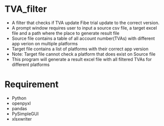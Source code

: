 # TVA_filter
* A filter that checks if TVA update Fibe trial update to the correct version.
* A prompt window requires user to input a source csv file, a target excel file and a path where the place to generate result file
* Source file contains a table of all account number(TVAs) with different app verion on multiple platforms
* Target file contains a list of platforms with their correct app version
* Note: Target file cannot check a platform that does exist on Source file
* This program will generate a result excel file with all filtered TVAs for different platforms

# Requirement
* Python
* openpyxl
* pandas
* PySimpleGUI 
* xlsxwriter
